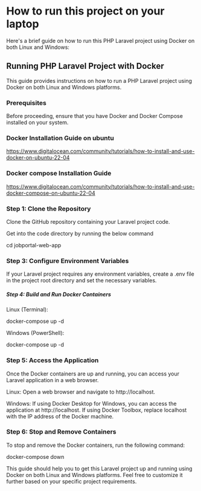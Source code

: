 # How to run this project on your laptop

Here's a brief guide on how to run this PHP Laravel project using Docker on both Linux and Windows:

## Running PHP Laravel Project with Docker

This guide provides instructions on how to run a PHP Laravel project using Docker on both Linux and Windows platforms.

### Prerequisites

Before proceeding, ensure that you have Docker and Docker Compose installed on your system.


### Docker Installation Guide on ubuntu 



https://www.digitalocean.com/community/tutorials/how-to-install-and-use-docker-on-ubuntu-22-04


### Docker compose Installation Guide

https://www.digitalocean.com/community/tutorials/how-to-install-and-use-docker-compose-on-ubuntu-22-04

### Step 1: Clone the Repository


Clone the GitHub repository containing your Laravel project code.


Get into the code directory by running the below command


cd jobportal-web-app


### Step 3: Configure Environment Variables
If your Laravel project requires any environment variables, create a .env file in the project root directory and set the necessary variables.

##### Step 4: Build and Run Docker Containers

Linux (Terminal):

docker-compose up -d

Windows (PowerShell):

docker-compose up -d

### Step 5: Access the Application


Once the Docker containers are up and running, you can access your Laravel application in a web browser.

Linux: Open a web browser and navigate to http://localhost.


Windows: If using Docker Desktop for Windows, you can access the application at http://localhost. 
If using Docker Toolbox, replace localhost with the IP address of the Docker machine.


### Step 6: Stop and Remove Containers


To stop and remove the Docker containers, run the following command:


docker-compose down


This guide should help you to get this Laravel project up and running using Docker on both Linux and Windows platforms. 
Feel free to customize it further based on your specific project requirements.
